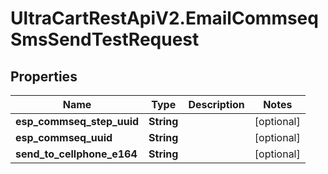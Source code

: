 # UltraCartRestApiV2.EmailCommseqSmsSendTestRequest

## Properties

Name | Type | Description | Notes
------------ | ------------- | ------------- | -------------
**esp_commseq_step_uuid** | **String** |  | [optional] 
**esp_commseq_uuid** | **String** |  | [optional] 
**send_to_cellphone_e164** | **String** |  | [optional] 


